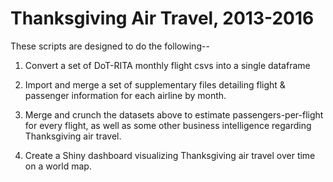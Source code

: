 # Thanksgiving Air Travel, 2013-2016

These scripts are designed to do the following--

1. Convert a set of DoT-RITA monthly flight csvs into a single dataframe

2. Import and merge a set of supplementary files detailing flight & passenger information for each airline by month.

3. Merge and crunch the datasets above to estimate passengers-per-flight for every flight, as well as some other business intelligence regarding Thanksgiving air travel.

4. Create a Shiny dashboard visualizing Thanksgiving air travel over time on a world map.